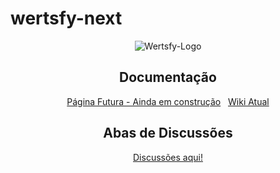 # wertsfy-next

<div align="center">

  ![Wertsfy-Logo](https://github.com/user-attachments/assets/7b5bd86e-3a0e-4546-b163-0c5d80567bbb)

<div>

## Documentação

  [Página Futura - Ainda em construção](https://humbanew.com.br/wertsfy)  &nbsp;&nbsp;[Wiki Atual](https://github.com/humbanew/wertsfy/wiki)

## Abas de Discussões

<a href="https://github.com/humbanew/wertsfy/discussions">Discussões aqui!</a>
